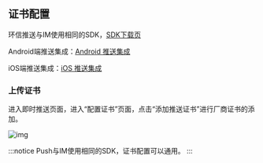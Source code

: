 ## 证书配置

环信推送与IM使用相同的SDK，[SDK下载页](/document/v2/privatization/uc_private.html) 

Android端推送集成：[Android 推送集成](push_integration_process_android.html)

iOS端推送集成：[iOS 推送集成](push_integration_process_ios.html)

### 上传证书

进入即时推送页面，进入“配置证书”页面，点击“添加推送证书”进行厂商证书的添加。 

![img](@static/images/instantpush/push_certificate_add.png)

:::notice
Push与IM使用相同的SDK，证书配置可以通用。
:::